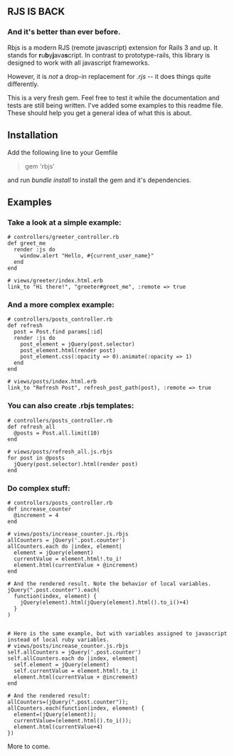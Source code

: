 ## RJS IS BACK

### And it's better than ever before.

Rbjs is a modern RJS (remote javascript) extension for Rails 3 and up. It stands for **r**u**b**y**j**ava**s**cript. In contrast to prototype-rails, this library is designed to work with all javascript frameworks.

However, it is *not* a drop-in replacement for _.rjs_ -- it does things quite differently.

This is a very fresh gem. Feel free to test it while the documentation and tests are still being written. I've added some examples to this readme file. These should help you get a general idea of what this is about.

## Installation

Add the following line to your Gemfile

> gem 'rbjs'

and run _bundle install_ to install the gem and it's dependencies.

## Examples

### Take a look at a simple example:
  
    # controllers/greeter_controller.rb
    def greet_me
      render :js do
        window.alert "Hello, #{current_user_name}"
      end
    end

    # views/greeter/index.html.erb
    link_to "Hi there!", "greeter#greet_me", :remote => true

### And a more complex example:

    # controllers/posts_controller.rb
    def refresh
      post = Post.find params[:id]
      render :js do
        post_element = jQuery(post.selector)
        post_element.html(render post)
        post_element.css(:opacity => 0).animate(:opacity => 1)
      end
    end

    # views/posts/index.html.erb
    link_to "Refresh Post", refresh_post_path(post), :remote => true

### You can also create .rbjs templates:

    # controllers/posts_controller.rb
    def refresh_all
      @posts = Post.all.limit(10)
    end

    # views/posts/refresh_all.js.rbjs
    for post in @posts
      jQuery(post.selector).html(render post)
    end

### Do complex stuff:

    # controllers/posts_controller.rb
    def increase_counter
      @increment = 4
    end
    
    # views/posts/increase_counter.js.rbjs
    allCounters = jQuery('.post.counter')
    allCounters.each do |index, element|
      element = jQuery(element)
      currentValue = element.html!.to_i!
      element.html(currentValue + @increment)
    end
    
    # And the rendered result. Note the behavior of local variables.
    jQuery(".post.counter").each(
      function(index, element) {
        jQuery(element).html(jQuery(element).html().to_i()+4)
      }
    )
    
    
    # Here is the same example, but with variables assigned to javascript instead of local ruby variables.
    # views/posts/increase_counter.js.rbjs
    self.allCounters = jQuery('.post.counter')
    self.allCounters.each do |index, element|
      self.element = jQuery(element)
      self.currentValue = element.html!.to_i!
      element.html(currentValue + @increment)
    end

    # And the rendered result:
    allCounters=(jQuery(".post.counter"));
    allCounters.each(function(index, element) {
      element=(jQuery(element));
      currentValue=(element.html().to_i());
      element.html(currentValue+4)
    })
    
More to come.